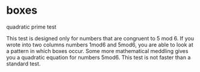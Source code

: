 # boxes
quadratic prime test

This test is designed only for numbers that are congruent to 5 mod 6.
If you wrote into two columns numbers 1mod6 and 5mod6, you are able
to look at a pattern in which boxes occur. Some more mathematical
meddling gives you a quadratic equation for numbers 5mod6. This
test is not faster than a standard test.
